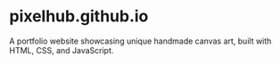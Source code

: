 # pixelhub.github.io
A portfolio website showcasing unique handmade canvas art, built with HTML, CSS, and JavaScript.
